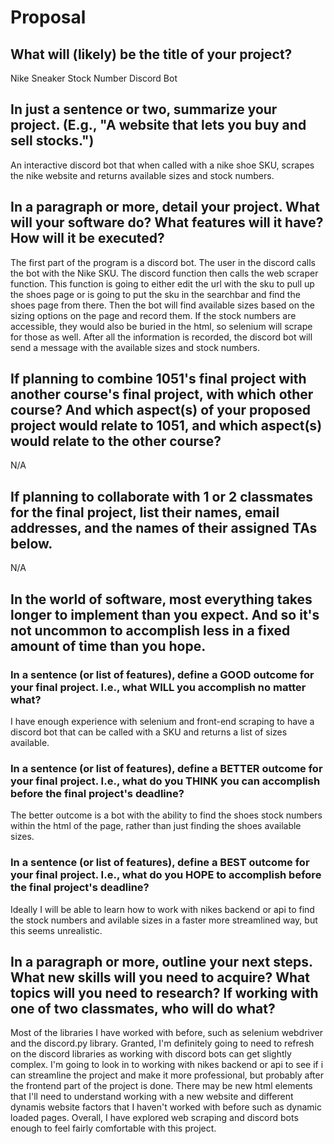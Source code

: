 # Proposal

## What will (likely) be the title of your project?

Nike Sneaker Stock Number Discord Bot

## In just a sentence or two, summarize your project. (E.g., "A website that lets you buy and sell stocks.")

An interactive discord bot that when called with a nike shoe SKU, scrapes the nike website and returns available sizes and stock numbers.

## In a paragraph or more, detail your project. What will your software do? What features will it have? How will it be executed?

The first part of the program is a discord bot. The user in the discord calls the bot with the Nike SKU. The discord function then calls the web scraper function. This function is going to either edit the url with the sku to pull up the shoes page or is going to put the sku in the searchbar and find the shoes page from there. Then the bot will find available sizes based on the sizing options on the page and record them. If the stock numbers are accessible, they would also be buried in the html, so selenium will scrape for those as well. After all the information is recorded, the discord bot will send a message with the available sizes and stock numbers.

## If planning to combine 1051's final project with another course's final project, with which other course? And which aspect(s) of your proposed project would relate to 1051, and which aspect(s) would relate to the other course?

N/A

## If planning to collaborate with 1 or 2 classmates for the final project, list their names, email addresses, and the names of their assigned TAs below.

N/A

## In the world of software, most everything takes longer to implement than you expect. And so it's not uncommon to accomplish less in a fixed amount of time than you hope.

### In a sentence (or list of features), define a GOOD outcome for your final project. I.e., what WILL you accomplish no matter what?

I have enough experience with selenium and front-end scraping to have a discord bot that can be called with a SKU and returns a list of sizes available.

### In a sentence (or list of features), define a BETTER outcome for your final project. I.e., what do you THINK you can accomplish before the final project's deadline?

The better outcome is a bot with the ability to find the shoes stock numbers within the html of the page, rather than just finding the shoes available sizes. 

### In a sentence (or list of features), define a BEST outcome for your final project. I.e., what do you HOPE to accomplish before the final project's deadline?

Ideally I will be able to learn how to work with nikes backend or api to find the stock numbers and avilable sizes in a faster more streamlined way, but this seems unrealistic.

## In a paragraph or more, outline your next steps. What new skills will you need to acquire? What topics will you need to research? If working with one of two classmates, who will do what?

Most of the libraries I have worked with before, such as selenium webdriver and the discord.py library. Granted, I'm definitely going to need to refresh on the discord libraries as working with discord bots can get slightly complex. I'm going to look in to working with nikes backend or api to see if i can streamline the project and make it more professional, but probably after the frontend part of the project is done. There may be new html elements that I'll need to understand working with a new website and different dynamis website factors that I haven't worked with before such as dynamic loaded pages. Overall, I have explored web scraping and discord bots enough to feel fairly comfortable with this project.
